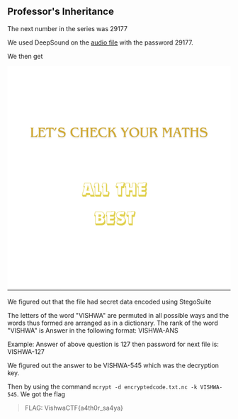 ## Professor's Inheritance

The next number in the series was 29177

We used DeepSound on the [audio file](TunePocket-Rock-Guitar-Power-Intro-Preview.wav) with the password 29177.

We then get 

![maths](maths_embed.png)

We figured out that the file had secret data encoded using StegoSuite

The letters of the word "VISHWA" are permuted in all possible ways and the words thus formed are arranged as in a dictionary. The rank of the word "VISHWA" is
Answer in the following format:
VISHWA-ANS

Example: Answer of above question is 127 then password for next file is: 
VISHWA-127

We figured out the answer to be VISHWA-545 which was the decryption key.

Then by using the command `mcrypt -d encryptedcode.txt.nc -k VISHWA-545`. We got the flag

>FLAG: VishwaCTF{a4th0r_sa4ya}